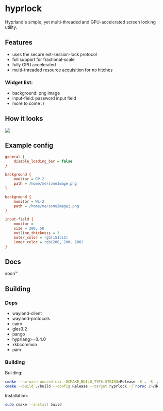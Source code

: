 # hyprlock
Hyprland's simple, yet multi-threaded and GPU-accelerated screen locking utility.

## Features
 - uses the secure ext-session-lock protocol
 - full support for fractional-scale
 - fully GPU accelerated
 - multi-threaded resource acquisition for no hitches

### Widget list:
 - background: png image
 - input-field: password input field
 - more to come :)

## How it looks

![](https://i.ibb.co/HXF8pY3/20240218-23h08m26s.png)

## Example config

```ini
general {
    disable_loading_bar = false
}

background {
    monitor = DP-2
    path = /home/me/someImage.png
}

background {
    monitor = WL-2
    path = /home/me/someImage2.png
}

input-field {
    monitor =
    size = 200, 50
    outline_thickness = 3
    outer_color = rgb(151515)
    inner_color = rgb(200, 200, 200)
}
```

## Docs

soon:tm:

## Building

### Deps
 - wayland-client
 - wayland-protocols
 - cairo
 - gles3.2
 - pango
 - hyprlang>=0.4.0
 - xkbcommon
 - pam

### Building

Building:
```sh
cmake --no-warn-unused-cli -DCMAKE_BUILD_TYPE:STRING=Release -S . -B ./build
cmake --build ./build --config Release --target hyprlock -j`nproc 2>/dev/null || getconf NPROCESSORS_CONF`
```

Installation:
```sh
sudo cmake --install build
```

